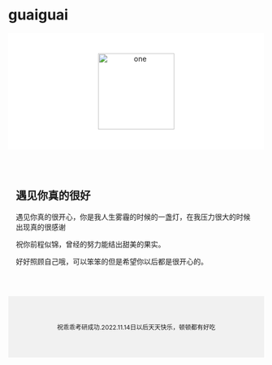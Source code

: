 # guaiguai
<!DOCTYRE html>
<html lang="zh-CN">
<head>
<meta charset="utf-8">
<meta name="viewport" come="width=device-width,initial-scale=1"/>
<head>
<body style=" margin:0;">
<div>
<div style="
background-color:white;
text-align:center;
padding:40px;
">
<img alt="one" src="https://www.vulgar.vip/i/2022/11/14/1668421313.jpg
" width="150px" height="150px">
</div>
<div>
<div style="
max-width:760px;
margin:30px auto;
padding:15px;
linr-height:2;
;
">
<h2>遇见你真的很好</h2>
<p>遇见你真的很开心，你是我人生雾霾的时候的一盏灯，在我压力很大的时候出现真的很感谢</p>
<p>祝你前程似锦，曾经的努力能结出甜美的果实。</p>
<p>好好照顾自己哦，可以笨笨的但是希望你以后都是很开心的。<p>
</div>
<div>
<div style=
"background-color:#f1f1f1;
text-align:center;
padding:40px;
font-size:12px">
<p>祝乖乖考研成功.2022.11.14日以后天天快乐，顿顿都有好吃
</div>
